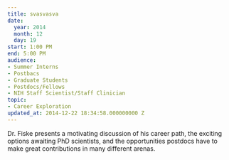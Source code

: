 ```yaml
---
title: svasvasva
date:
  year: 2014
  month: 12
  day: 19
start: 1:00 PM
end: 5:00 PM
audience:
- Summer Interns
- Postbacs
- Graduate Students
- Postdocs/Fellows
- NIH Staff Scientist/Staff Clinician
topic:
- Career Exploration
updated_at: 2014-12-22 18:34:58.000000000 Z
---
```

Dr. Fiske presents a motivating discussion of his career path, the
exciting options awaiting PhD scientists, and the opportunities postdocs
have to make great contributions in many different arenas.
